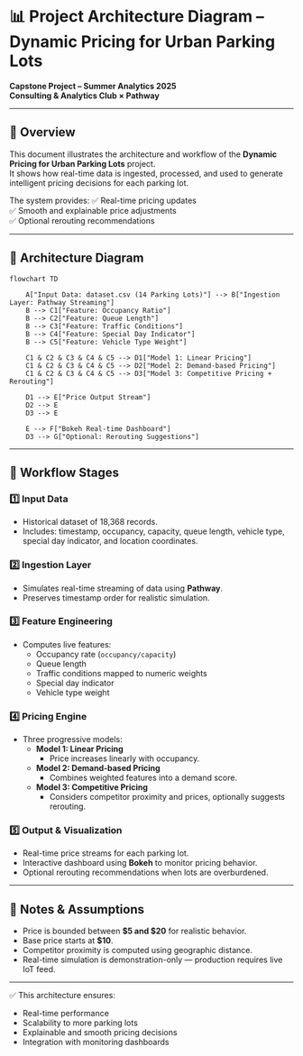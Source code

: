 
# 📊 Project Architecture Diagram – Dynamic Pricing for Urban Parking Lots

**Capstone Project – Summer Analytics 2025**  
**Consulting & Analytics Club × Pathway**

---

## 📝 Overview

This document illustrates the architecture and workflow of the **Dynamic Pricing for Urban Parking Lots** project.  
It shows how real-time data is ingested, processed, and used to generate intelligent pricing decisions for each parking lot.

The system provides:
✅ Real-time pricing updates  
✅ Smooth and explainable price adjustments  
✅ Optional rerouting recommendations

---

## 📐 Architecture Diagram

```mermaid
flowchart TD

    A["Input Data: dataset.csv (14 Parking Lots)"] --> B["Ingestion Layer: Pathway Streaming"]
    B --> C1["Feature: Occupancy Ratio"]
    B --> C2["Feature: Queue Length"]
    B --> C3["Feature: Traffic Conditions"]
    B --> C4["Feature: Special Day Indicator"]
    B --> C5["Feature: Vehicle Type Weight"]

    C1 & C2 & C3 & C4 & C5 --> D1["Model 1: Linear Pricing"]
    C1 & C2 & C3 & C4 & C5 --> D2["Model 2: Demand-based Pricing"]
    C1 & C2 & C3 & C4 & C5 --> D3["Model 3: Competitive Pricing + Rerouting"]

    D1 --> E["Price Output Stream"]
    D2 --> E
    D3 --> E

    E --> F["Bokeh Real-time Dashboard"]
    D3 --> G["Optional: Rerouting Suggestions"]
```
---

## 🔄 Workflow Stages

### 1️⃣ Input Data
- Historical dataset of 18,368 records.
- Includes: timestamp, occupancy, capacity, queue length, vehicle type, special day indicator, and location coordinates.

### 2️⃣ Ingestion Layer
- Simulates real-time streaming of data using **Pathway**.
- Preserves timestamp order for realistic simulation.

### 3️⃣ Feature Engineering
- Computes live features:
  - Occupancy rate (`occupancy/capacity`)
  - Queue length
  - Traffic conditions mapped to numeric weights
  - Special day indicator
  - Vehicle type weight

### 4️⃣ Pricing Engine
- Three progressive models:
  - **Model 1: Linear Pricing**
    - Price increases linearly with occupancy.
  - **Model 2: Demand-based Pricing**
    - Combines weighted features into a demand score.
  - **Model 3: Competitive Pricing**
    - Considers competitor proximity and prices, optionally suggests rerouting.

### 5️⃣ Output & Visualization
- Real-time price streams for each parking lot.
- Interactive dashboard using **Bokeh** to monitor pricing behavior.
- Optional rerouting recommendations when lots are overburdened.

---

## 🧾 Notes & Assumptions

- Price is bounded between **$5 and $20** for realistic behavior.
- Base price starts at **$10**.
- Competitor proximity is computed using geographic distance.
- Real-time simulation is demonstration-only — production requires live IoT feed.

---

✅ This architecture ensures:
- Real-time performance
- Scalability to more parking lots
- Explainable and smooth pricing decisions
- Integration with monitoring dashboards
